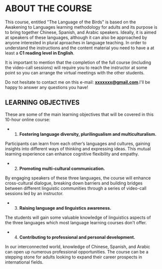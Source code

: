 # ABOUT THE COURSE 

This course, entitled "The Language of the Birds" is based on the Awakening to Languages learning methodology for adults and its purpose is to bring together Chinese, Spanish, and Arabic speakers. Ideally, it is aimed at speakers of these languages, although it can also be approached by anyone interested in plural aproaches in language teaching. In order to understand the instructions and the content material you need to have a at least a **C1 reading level in English**. 

It is important to mention that the completion of the full course (including the video-call sessions) will require you to reach the instructor at some point so you can arrange the virtual meetings with the other students.

Do not hesitate to contact me on this e-mail: **xxxxxxx@gmail.com**.I'll be happy to answer any questions you have!

## LEARNING OBJECTIVES

These are some of the main learning objectives that will be covered in this 10-hour online course:

- 1. **Fostering language diversity, plurilingualism and multiculturalism.**

Participants can learn from each other’s languages and cultures, gaining insights into different ways of thinking and expressing ideas. This mutual learning experience can enhance cognitive flexibility and empathy.

- 2. **Promoting multi-cultural communication.**

By engaging speakers of these three languages, the course will enhance cross-cultural dialogue, breaking down barriers and building bridges between different linguistic communities through a series of video-call sessions led by an instructor. 

- 3. **Raising language and linguistics awareness.**

The students will gain some valuable knowledge of linguistics aspects of the three languages which most language learning courses don't offer. 

- 4. **Contributing to professional and personal development.**

 In our interconnected world, knowledge of Chinese, Spanish, and Arabic can open up numerous professional opportunities. The course can be a stepping stone for adults looking to expand their career prospects in international fields.